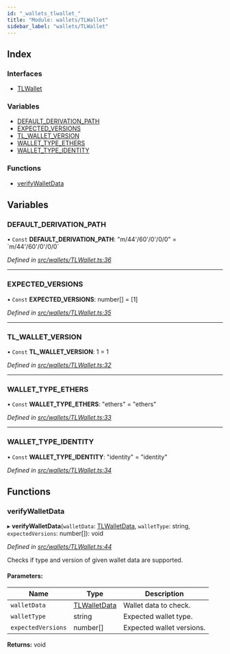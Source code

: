 ```yaml
---
id: "_wallets_tlwallet_"
title: "Module: wallets/TLWallet"
sidebar_label: "wallets/TLWallet"
---
```


## Index

### Interfaces

* [TLWallet](../interfaces/_wallets_tlwallet_.tlwallet.md)

### Variables

* [DEFAULT\_DERIVATION\_PATH](_wallets_tlwallet_.md#default_derivation_path)
* [EXPECTED\_VERSIONS](_wallets_tlwallet_.md#expected_versions)
* [TL\_WALLET\_VERSION](_wallets_tlwallet_.md#tl_wallet_version)
* [WALLET\_TYPE\_ETHERS](_wallets_tlwallet_.md#wallet_type_ethers)
* [WALLET\_TYPE\_IDENTITY](_wallets_tlwallet_.md#wallet_type_identity)

### Functions

* [verifyWalletData](_wallets_tlwallet_.md#verifywalletdata)

## Variables

### DEFAULT\_DERIVATION\_PATH

• `Const` **DEFAULT\_DERIVATION\_PATH**: &#34;m/44'/60'/0'/0/0&#34; = \`m/44'/60'/0'/0/0\`

*Defined in [src/wallets/TLWallet.ts:36](https://github.com/trustlines-protocol/clientlib/blob/a897659/src/wallets/TLWallet.ts#L36)*

___

### EXPECTED\_VERSIONS

• `Const` **EXPECTED\_VERSIONS**: number[] = [1]

*Defined in [src/wallets/TLWallet.ts:35](https://github.com/trustlines-protocol/clientlib/blob/a897659/src/wallets/TLWallet.ts#L35)*

___

### TL\_WALLET\_VERSION

• `Const` **TL\_WALLET\_VERSION**: 1 = 1

*Defined in [src/wallets/TLWallet.ts:32](https://github.com/trustlines-protocol/clientlib/blob/a897659/src/wallets/TLWallet.ts#L32)*

___

### WALLET\_TYPE\_ETHERS

• `Const` **WALLET\_TYPE\_ETHERS**: &#34;ethers&#34; = "ethers"

*Defined in [src/wallets/TLWallet.ts:33](https://github.com/trustlines-protocol/clientlib/blob/a897659/src/wallets/TLWallet.ts#L33)*

___

### WALLET\_TYPE\_IDENTITY

• `Const` **WALLET\_TYPE\_IDENTITY**: &#34;identity&#34; = "identity"

*Defined in [src/wallets/TLWallet.ts:34](https://github.com/trustlines-protocol/clientlib/blob/a897659/src/wallets/TLWallet.ts#L34)*

## Functions

### verifyWalletData

▸ **verifyWalletData**(`walletData`: [TLWalletData](../interfaces/_typings_.tlwalletdata.md), `walletType`: string, `expectedVersions`: number[]): void

*Defined in [src/wallets/TLWallet.ts:44](https://github.com/trustlines-protocol/clientlib/blob/a897659/src/wallets/TLWallet.ts#L44)*

Checks if type and version of given wallet data are supported.

#### Parameters:

Name | Type | Description |
------ | ------ | ------ |
`walletData` | [TLWalletData](../interfaces/_typings_.tlwalletdata.md) | Wallet data to check. |
`walletType` | string | Expected wallet type. |
`expectedVersions` | number[] | Expected wallet versions.  |

**Returns:** void
